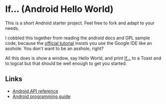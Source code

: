 If... (Android Hello World)
===========================

This is a short Android starter project. Feel free to fork and adapt to your needs.

I cobbled this together from reading the android docs and GPL sample code,
because the [official tutorial](https://developer.android.com/training/basics/firstapp/index.html) insists you use the Google IDE like an asshole.
You don't want to be an asshole, right? 

All this does is show a window, say Hello World, and print [If...](http://www.kiplingsociety.co.uk/poems_if.htm)
to a Toast and to logcat but that should be well enough to get you started.

Links
-----

* [Android API reference](https://developer.android.com/reference/classes.html)
* [Android programming guide](https://developer.android.com/guide/index.html)
